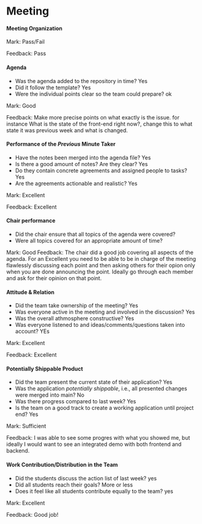 # Meeting

#### Meeting Organization

Mark: Pass/Fail

Feedback: Pass


#### Agenda 

- Was the agenda added to the repository in time? Yes
- Did it follow the template? Yes
- Were the individual points clear so the team could prepare? ok

Mark: Good

Feedback: Make more precise points on what exactly is the issue. for instance What is the state of the front-end right now?, change this to what state it was previous week and what is changed. 


#### Performance of the *Previous* Minute Taker

- Have the notes been merged into the agenda file? Yes
- Is there a good amount of notes? Are they clear? Yes
- Do they contain concrete agreements and assigned people to tasks? Yes
- Are the agreements actionable and realistic? Yes

Mark: Excellent

Feedback: Excellent


#### Chair performance

- Did the chair ensure that all topics of the agenda were covered?
- Were all topics covered for an appropriate amount of time?

Mark: Good
Feedback: The chair did a good job covering all aspects of the agenda. For an Excellent you need to be able to be in charge of the meeting flawlessly discussing each point and then asking others for their opion only when you are done announcing the point. Ideally go through each member and ask for their opinion on that point.


#### Attitude & Relation

- Did the team take ownership of the meeting? Yes
- Was everyone active in the meeting and involved in the discussion? Yes
- Was the overall athmosphere constructive? Yes
- Was everyone listened to and ideas/comments/questions taken into account? YEs

Mark: Excellent

Feedback: Excellent


#### Potentially Shippable Product



- Did the team present the current state of their application? Yes
- Was the application *potentially shippable*, i.e., all presented changes were merged into main? No
- Was there progress compared to last week? Yes
- Is the team on a good track to create a working application until project end? Yes

Mark: Sufficient

Feedback: I was able to see some progres with what you showed me, but ideally I would want to see an integrated demo with both frontend and backend.


#### Work Contribution/Distribution in the Team


- Did the students discuss the action list of last week? yes
- Did all students reach their goals? More or less
- Does it feel like all students contribute equally to the team? yes


Mark: Excellent

Feedback: Good job!


